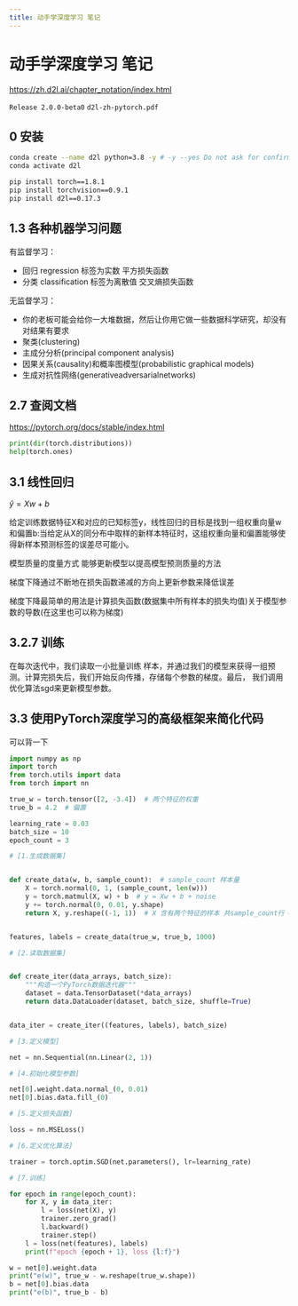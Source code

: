 ```yaml
---
title: 动手学深度学习 笔记
---
```


# 动手学深度学习 笔记

<https://zh.d2l.ai/chapter_notation/index.html>

`Release 2.0.0-beta0` `d2l-zh-pytorch.pdf`

## 0 安装

```sh
conda create --name d2l python=3.8 -y # -y --yes Do not ask for confirmation.
conda activate d2l

pip install torch==1.8.1
pip install torchvision==0.9.1
pip install d2l==0.17.3
```

## 1.3 各种机器学习问题

有监督学习：
- 回归 regression 标签为实数 平方损失函数
- 分类 classification 标签为离散值 交叉熵损失函数

无监督学习：
- 你的老板可能会给你一大堆数据，然后让你用它做一些数据科学研究，却没有 对结果有要求
- 聚类(clustering)
- 主成分分析(principal component analysis)
- 因果关系(causality)和概率图模型(probabilistic graphical models)
- 生成对抗性网络(generativeadversarialnetworks)

## 2.7 查阅文档

https://pytorch.org/docs/stable/index.html

```py
print(dir(torch.distributions))
help(torch.ones)
```

## 3.1 线性回归

$\hat{y} = X w + b$

给定训练数据特征X和对应的已知标签y，线性回归的目标是找到一组权重向量w和偏置b:当给定从X的同分布中取样的新样本特征时，这组权重向量和偏置能够使得新样本预测标签的误差尽可能小。

模型质量的度量方式
能够更新模型以提高模型预测质量的方法

梯度下降通过不断地在损失函数递减的方向上更新参数来降低误差

梯度下降最简单的用法是计算损失函数(数据集中所有样本的损失均值)关于模型参数的导数(在这里也可以称为梯度)

## 3.2.7 训练

在每次迭代中，我们读取一小批量训练 样本，并通过我们的模型来获得一组预测。计算完损失后，我们开始反向传播，存储每个参数的梯度。最后， 我们调用优化算法sgd来更新模型参数。

## 3.3 使用PyTorch深度学习的高级框架来简化代码

可以背一下

```py
import numpy as np
import torch
from torch.utils import data
from torch import nn

true_w = torch.tensor([2, -3.4])  # 两个特征的权重
true_b = 4.2  # 偏置

learning_rate = 0.03
batch_size = 10
epoch_count = 3

# [1.生成数据集]


def create_data(w, b, sample_count):  # sample_count 样本量
    X = torch.normal(0, 1, (sample_count, len(w)))
    y = torch.matmul(X, w) + b  # y = Xw + b + noise
    y += torch.normal(0, 0.01, y.shape)
    return X, y.reshape((-1, 1))  # X 含有两个特征的样本 共sample_count行 # y 样本的值


features, labels = create_data(true_w, true_b, 1000)

# [2.读取数据集]


def create_iter(data_arrays, batch_size):
    """构造一个PyTorch数据迭代器"""
    dataset = data.TensorDataset(*data_arrays)
    return data.DataLoader(dataset, batch_size, shuffle=True)


data_iter = create_iter((features, labels), batch_size)

# [3.定义模型]

net = nn.Sequential(nn.Linear(2, 1))

# [4.初始化模型参数]

net[0].weight.data.normal_(0, 0.01)
net[0].bias.data.fill_(0)

# [5.定义损失函数]

loss = nn.MSELoss()

# [6.定义优化算法]

trainer = torch.optim.SGD(net.parameters(), lr=learning_rate)

# [7.训练]

for epoch in range(epoch_count):
    for X, y in data_iter:
        l = loss(net(X), y)
        trainer.zero_grad()
        l.backward()
        trainer.step()
    l = loss(net(features), labels)
    print(f"epoch {epoch + 1}, loss {l:f}")

w = net[0].weight.data
print("e(w)", true_w - w.reshape(true_w.shape))
b = net[0].bias.data
print("e(b)", true_b - b)
```
